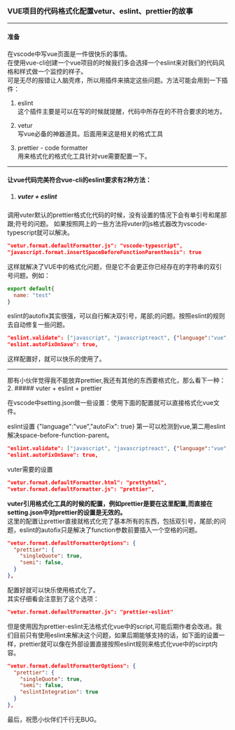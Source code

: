 ### VUE项目的代码格式化配置vetur、eslint、prettier的故事

-------

#### 准备
在vscode中写vue页面是一件很快乐的事情。     
在使用vue-cli创建一个vue项目的时候我们多会选择一个eslint来对我们的代码风格和样式做一个监控的样子。   
可是无尽的报错让人脑壳疼，所以用插件来搞定这些问题。方法可能会用到一下插件：     

1. eslint     
这个插件主要是可以在写的时候就提醒，代码中所存在的不符合要求的地方。

2. vetur     
写vue必备的神器道具。后面用来这是相关的格式工具

3.  prettier - code formatter        
用来格式化的格式化工具针对vue需要配置一下。

------

#### 让vue代码完美符合vue-cli的eslint要求有2种方法： 

1. ##### vuter + eslint      

  调用vuter默认的prettier格式化代码的时候，没有设置的情况下会有单引号和尾部跟;符号的问题。
  如果按照网上的一些方法将vuter的js格式器改为vscode-typescript就可以解决。
```json
"vetur.format.defaultFormatter.js": "vscode-typescript",
"javascript.format.insertSpaceBeforeFunctionParenthesis": true
```
这样就解决了VUE中的格式化问题，但是它不会更正你已经存在的字符串的双引号问题。例如：
```js
export default{
  name: "test"
}
```
eslint的autofix其实很强，可以自行解决双引号，尾部;的问题。按照eslint的规则去自动修复一些问题。     
```json
"eslint.validate": ["javascript", "javascriptreact", {"language":"vue","autoFix": true}],
"eslint.autoFixOnSave": true,
```
这样配置好，就可以快乐的使用了。    

---------

那有小伙伴觉得我不能放弃prettier,我还有其他的东西要格式化，那么看下一种：     
2. ##### vuter + eslint + prettier

在vscode中setting.json做一些设置：使用下面的配置就可以直接格式化vue文件。

eslint设置 {"language":"vue","autoFix": true} 第一可以检测到vue,第二用eslint解决space-before-function-parent。
```json
"eslint.validate": ["javascript", "javascriptreact", {"language":"vue","autoFix": true}],
"eslint.autoFixOnSave": true,
```

vuter需要的设置
```json
"vetur.format.defaultFormatter.html": "prettyhtml",
"vetur.format.defaultFormatter.js": "prettier",
```
**vuter引用格式化工具的时候的配置，例如prettier是要在这里配置,而直接在setting.json中对prettier的设置是无效的。**      
这里的配置让prettier直接就格式化完了基本所有的东西，包括双引号，尾部;的问题，eslint的autofix只是解决了function参数前要插入一个空格的问题。
```json    
"vetur.format.defaultFormatterOptions": {
  "prettier": {
    "singleQuote": true,
    "semi": false,
  }
},
```
配置好就可以快乐使用格式化了。    
其实仔细看会注意到了这个选项：

```json
"vetur.format.defaultFormatter.js": "prettier-eslint"
```
但是使用因为prettier-eslint无法格式化vue中的script,可能后期作者会改进。我们目前只有使用eslint来解决这个问题，如果后期能够支持的话，如下面的设置一样，prettier就可以像在外部设置直接按照eslint规则来格式化vue中的scirpt内容。
```json    
"vetur.format.defaultFormatterOptions": {
  "prettier": {
    "singleQuote": true,
    "semi": false,
    "eslintIntegration": true
  }
},
```

最后，祝愿小伙伴们千行无BUG。